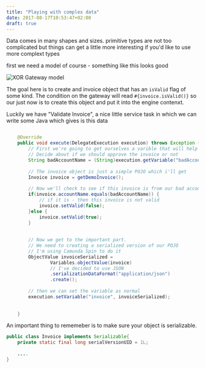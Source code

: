 ```yaml
---
title: "Playing with complex data"
date: 2017-08-17T10:53:47+02:00
draft: true
---
```


Data comes in many shapes and sizes. primitive types are not too complicated but things can get a little more interesting if you'd like to use more complext types

first we need a model of course - something like this looks good

![XOR Gateway model](/playingWithData.PNG)


The goal here is to create and invoice object that has an `isValid` flag of some kind. The condition on the gateway will read `#{invoice.isValid()}` so our just now is to create this object and put it into the engine contenxt.

Luckily we have "Validate Invoice", a nice little service task in which we can write some Java which gives is this data

```Java

	@Override
	public void execute(DelegateExecution execution) throws Exception {
		// First we're going to get ourselves a varible that will help us
        // Decide about if we should approve the invoice or not
		String badAccountName = (String)execution.getVariable("badAccountName");
		
        // The invoice object is just a simple POJO which i'll get
		Invoice invoice = getDemoInvoice();
		
        // Now we'll check to see if this invoice is from our bad account name
		if(invoice.accountName.equals(badAccountName)) {
        	// if it is - then this invoice is not valid
			invoice.setValid(false);
		}else {
			invoice.setValid(true);
		}
		
        
        // Now we get to the important part.
        // We need to creating a serialized version of our POJO
        // I'm using Camunda Spin to do it
		ObjectValue invoiceSerialized =
				Variables.objectValue(invoice)
                // I've decided to use JSON 
				.serializationDataFormat("application/json")
				.create();
		
        // then we can set the variable as normal
		execution.setVariable("invoice", invoiceSerialized);
	
		
	}

```

An important thing to rememeber is to make sure your object is serializable.
```Java
public class Invoice implements Serializable{
	private static final long serialVersionUID = 1L;
    
	....  
}

```
